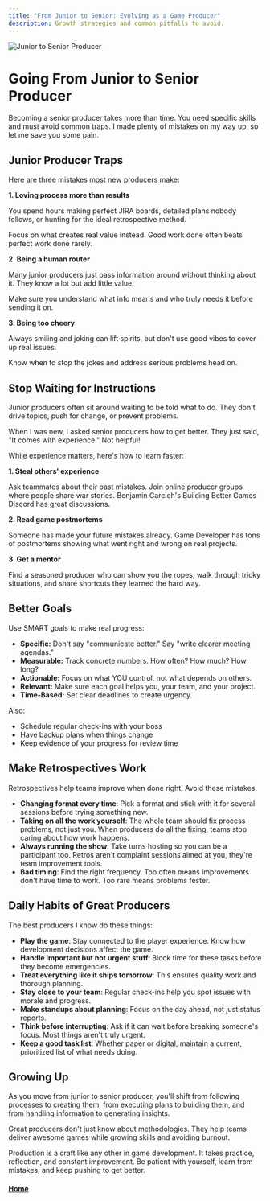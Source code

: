 ```yaml
---
title: "From Junior to Senior: Evolving as a Game Producer"
description: Growth strategies and common pitfalls to avoid.
---
```


![Junior to Senior Producer](./assets/junior-to-senior.png)

# Going From Junior to Senior Producer

Becoming a senior producer takes more than time. You need specific skills and must avoid common traps. I made plenty of mistakes on my way up, so let me save you some pain.

## Junior Producer Traps

Here are three mistakes most new producers make:

**1. Loving process more than results**

You spend hours making perfect JIRA boards, detailed plans nobody follows, or hunting for the ideal retrospective method.

Focus on what creates real value instead. Good work done often beats perfect work done rarely.

**2. Being a human router**

Many junior producers just pass information around without thinking about it. They know a lot but add little value.

Make sure you understand what info means and who truly needs it before sending it on.

**3. Being too cheery**

Always smiling and joking can lift spirits, but don't use good vibes to cover up real issues. 

Know when to stop the jokes and address serious problems head on.

## Stop Waiting for Instructions

Junior producers often sit around waiting to be told what to do. They don't drive topics, push for change, or prevent problems.

When I was new, I asked senior producers how to get better. They just said, "It comes with experience." Not helpful!

While experience matters, here's how to learn faster:

**1. Steal others' experience**

Ask teammates about their past mistakes. Join online producer groups where people share war stories. Benjamin Carcich's Building Better Games Discord has great discussions.

**2. Read game postmortems**

Someone has made your future mistakes already. Game Developer has tons of postmortems showing what went right and wrong on real projects.

**3. Get a mentor**

Find a seasoned producer who can show you the ropes, walk through tricky situations, and share shortcuts they learned the hard way.

## Better Goals

Use SMART goals to make real progress:

- **Specific:** Don't say "communicate better." Say "write clearer meeting agendas."
- **Measurable:** Track concrete numbers. How often? How much? How long?
- **Actionable:** Focus on what YOU control, not what depends on others.
- **Relevant:** Make sure each goal helps you, your team, and your project.
- **Time-Based:** Set clear deadlines to create urgency.

Also:
- Schedule regular check-ins with your boss
- Have backup plans when things change
- Keep evidence of your progress for review time

## Make Retrospectives Work

Retrospectives help teams improve when done right. Avoid these mistakes:

- **Changing format every time**: Pick a format and stick with it for several sessions before trying something new.
- **Taking on all the work yourself**: The whole team should fix process problems, not just you. When producers do all the fixing, teams stop caring about how work happens.
- **Always running the show**: Take turns hosting so you can be a participant too. Retros aren't complaint sessions aimed at you, they're team improvement tools.
- **Bad timing**: Find the right frequency. Too often means improvements don't have time to work. Too rare means problems fester.

## Daily Habits of Great Producers

The best producers I know do these things:

- **Play the game**: Stay connected to the player experience. Know how development decisions affect the game.
- **Handle important but not urgent stuff**: Block time for these tasks before they become emergencies.
- **Treat everything like it ships tomorrow**: This ensures quality work and thorough planning.
- **Stay close to your team**: Regular check-ins help you spot issues with morale and progress.
- **Make standups about planning**: Focus on the day ahead, not just status reports.
- **Think before interrupting**: Ask if it can wait before breaking someone's focus. Most things aren't truly urgent.
- **Keep a good task list**: Whether paper or digital, maintain a current, prioritized list of what needs doing.

## Growing Up

As you move from junior to senior producer, you'll shift from following processes to creating them, from executing plans to building them, and from handling information to generating insights.

Great producers don't just know about methodologies. They help teams deliver awesome games while growing skills and avoiding burnout.

Production is a craft like any other in game development. It takes practice, reflection, and constant improvement. Be patient with yourself, learn from mistakes, and keep pushing to get better.

#### [Home](./README.md) 
